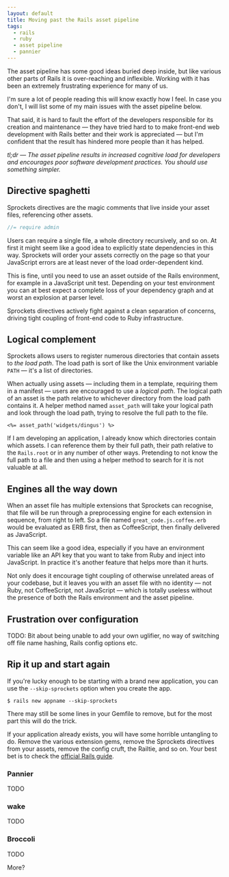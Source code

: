 ```yaml
---
layout: default
title: Moving past the Rails asset pipeline
tags:
  - rails
  - ruby
  - asset pipeline
  - pannier
---
```


The asset pipeline has some good ideas buried deep inside, but like various
other parts of Rails it is over-reaching and inflexible. Working with it has
been an extremely frustrating experience for many of us.

I'm sure a lot of people reading this will know exactly how I feel. In case you
don't, I will list some of my main issues with the asset pipeline below.

That said, it is hard to fault the effort of the developers responsible for its
creation and maintenance &#8212; they have tried hard to to make front-end web
development with Rails better and their work is appreciated &#8212; but I'm
confident that the result has hindered more people than it has helped.

*tl;dr &#8212; The asset pipeline results in increased cognitive load for
developers and encourages poor software development practices. You should use
something simpler.*

## Directive spaghetti

Sprockets directives are the magic comments that live inside your asset files,
referencing other assets.

```javascript
//= require admin
```

Users can require a single file, a whole directory recursively, and so
on. At first it might seem like a good idea to explicitly state dependencies in
this way. Sprockets will order your assets correctly on the page so that your
JavaScript errors are at least never of the load order-dependent kind.

This is fine, until you need to use an asset outside of the
Rails environment, for example in a JavaScript unit test. Depending on your test
environment you can at best expect a complete loss of your dependency graph and
at worst an explosion at parser level.

Sprockets directives actively fight against a clean separation of concerns,
driving tight coupling of front-end code to Ruby infrastructure.

## Logical complement

Sprockets allows users to register numerous directories that contain assets to
*the load path*. The load path is sort of like the Unix environment variable
`PATH` &#8212; it's a list of directories.

When actually using assets &#8212; including them in a template, requiring them
in a manifest &#8212; users are encouraged to use a *logical path*. The logical
path of an asset is the path relative to whichever directory from the load path
contains it. A helper method named `asset_path` will take your logical
path and look through the load path, trying to resolve the full path to the
file.

```erb
<%= asset_path('widgets/dingus') %>
```

If I am developing an application, I already know which directories contain
which assets. I can reference them by their full path, their path relative to
the `Rails.root` or in any number of other ways. Pretending to not know the full
path to a file and then using a helper method to search for it is not valuable
at all.

## Engines all the way down

When an asset file has multiple extensions that Sprockets can recognise,
that file will be run through a preprocessing engine for each extension in
sequence, from right to left. So a file named `great_code.js.coffee.erb` would be
evaluated as ERB first, then as CoffeeScript, then finally delivered as
JavaScript.

This can seem like a good idea, especially if you have an environment variable
like an API key that you want to take from Ruby and inject into JavaScript. In
practice it's another feature that helps more than it hurts.

Not only does it encourage tight coupling of otherwise unrelated areas of your
codebase, but it leaves you with an asset file with no identity &#8212; not
Ruby, not CoffeeScript, not JavaScript &#8212; which is totally useless without
the presence of both the Rails environment and the asset pipeline.

## Frustration over configuration

TODO: Bit about being unable to add your own uglifier, no way of switching off file
name hashing, Rails config options etc.

## Rip it up and start again

If you're lucky enough to be starting with a brand new application, you can use
the <nobr>`--skip-sprockets`</nobr> option when you create the app.

```
$ rails new appname --skip-sprockets
```

There may still be some lines in your Gemfile to remove, but for the most part
this will do the trick.

If your application already exists, you will have some horrible untangling to
do. Remove the various extension gems, remove the Sprockets directives from your
assets, remove the config cruft, the Railtie, and so on. Your best bet is to
check the [official Rails guide][ap].

### Pannier

TODO

### wake

TODO

### Broccoli

TODO

More?



[ap]: http://guides.rubyonrails.org/asset_pipeline.html

